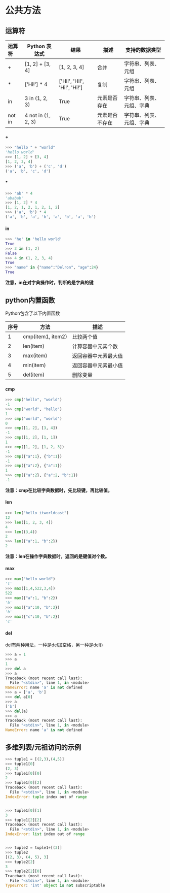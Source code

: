 # 公共方法

## 运算符

| 运算符 | Python 表达式      | 结果                         | 描述           | 支持的数据类型           |
| :----- | ------------------ | ---------------------------- | -------------- | ------------------------ |
| +      | [1, 2] + [3, 4]    | [1, 2, 3, 4]                 | 合并           | 字符串、列表、元组       |
| *      | ['Hi!'] * 4        | ['Hi!', 'Hi!', 'Hi!', 'Hi!'] | 复制           | 字符串、列表、元组       |
| in     | 3 in (1, 2, 3)     | True                         | 元素是否存在   | 字符串、列表、元组、字典 |
| not in | 4 not in (1, 2, 3) | True                         | 元素是否不存在 | 字符串、列表、元组、字典 |

#### +

```python
>>> "hello " + "world"
'hello world'
>>> [1, 2] + [3, 4]
[1, 2, 3, 4]
>>> ('a', 'b') + ('c', 'd')
('a', 'b', 'c', 'd')
```

#### *

```python
>>> 'ab' * 4
'ababab'
>>> [1, 2] * 4
[1, 2, 1, 2, 1, 2, 1, 2]
>>> ('a', 'b') * 4
('a', 'b', 'a', 'b', 'a', 'b', 'a', 'b')
```

#### in

```python
>>> 'he' in 'hello world'
True
>>> 3 in [1, 2]
False
>>> 4 in (1, 2, 3, 4)
True
>>> "name" in {"name":"Delron", "age":24}
True
```

**注意，in在对字典操作时，判断的是字典的键**



## python内置函数

Python包含了以下内置函数

| 序号 | 方法              | 描述                 |
| :--- | ----------------- | -------------------- |
| 1    | cmp(item1, item2) | 比较两个值           |
| 2    | len(item)         | 计算容器中元素个数   |
| 3    | max(item)         | 返回容器中元素最大值 |
| 4    | min(item)         | 返回容器中元素最小值 |
| 5    | del(item)         | 删除变量             |

#### cmp

```python
>>> cmp("hello", "world")
-1
>>> cmp("world", "hello")
1
>>> cmp("world", "world")
0
>>> cmp([1, 2], [3, 4])
-1
>>> cmp([1, 2], [1, 1])
1
>>> cmp([1, 2], [1, 2, 3])
-1
>>> cmp({"a":1}, {"b":1})
-1
>>> cmp({"a":2}, {"a":1})
1
>>> cmp({"a":2}, {"a":2, "b":1})
-1
```

**注意：cmp在比较字典数据时，先比较键，再比较值。**



#### len

```python
>>> len("hello itworldcast")
12
>>> len([1, 2, 3, 4])
4
>>> len((3,4))
2
>>> len({"a":1, "b":2})
2
```

**注意：len在操作字典数据时，返回的是键值对个数。**



#### max

```python
>>> max("hello world")
't'
>>> max([1,4,522,3,4])
522
>>> max({"a":1, "b":2})
'b'
>>> max({"a":10, "b":2})
'b'
>>> max({"c":10, "b":2})
'c'
```



#### del

del有两种用法，一种是del加空格，另一种是del()

```python
>>> a = 1
>>> a
1
>>> del a
>>> a
Traceback (most recent call last):
  File "<stdin>", line 1, in <module>
NameError: name 'a' is not defined
>>> a = ['a', 'b']
>>> del a[0]
>>> a
['b']
>>> del(a)
>>> a
Traceback (most recent call last):
  File "<stdin>", line 1, in <module>
NameError: name 'a' is not defined
```



## 多维列表/元祖访问的示例

```python
>>> tuple1 = [(2,3),(4,5)]
>>> tuple1[0]
(2, 3)
>>> tuple1[0][0]
2
>>> tuple1[0][2]
Traceback (most recent call last):
  File "<stdin>", line 1, in <module>
IndexError: tuple index out of range


>>> tuple1[0][1]
3
>>> tuple1[2][2]
Traceback (most recent call last):
  File "<stdin>", line 1, in <module>
IndexError: list index out of range


>>> tuple2 = tuple1+[(3)]
>>> tuple2
[(2, 3), (4, 5), 3]
>>> tuple2[2]
3
>>> tuple2[2][0]
Traceback (most recent call last):
  File "<stdin>", line 1, in <module>
TypeError: 'int' object is not subscriptable
```